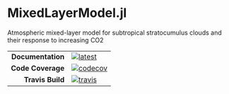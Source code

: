 # MixedLayerModel.jl
Atmospheric mixed-layer model for subtropical stratocumulus clouds and their response to increasing CO2

|||
|---------------------:|:----------------------------------------------|
| **Documentation**    | [![latest][docs-dev-img]][docs-dev-url] |
| **Code Coverage**    | [![codecov][codecov-img]][codecov-url]        |
| **Travis Build**     | [![travis][travis-img]][travis-url]           |

[docs-dev-img]: https://img.shields.io/badge/docs-dev-blue.svg
[docs-dev-url]: https://claresinger.github.io/MixedLayerModel.jl/dev/

[codecov-img]: https://codecov.io/gh/claresinger/MixedLayerModel.jl/branch/master/graph/badge.svg
[codecov-url]: https://codecov.io/gh/claresinger/MixedLayerModel.jl

[travis-img]: https://travis-ci.com/claresinger/MixedLayerModel.jl.svg?branch=master
[travis-url]: https://travis-ci.com/claresinger/MixedLayerModel.jl